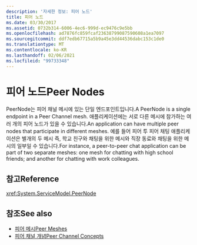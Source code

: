```yaml
---
description: '자세한 정보: 피어 노드'
title: 피어 노드
ms.date: 03/30/2017
ms.assetid: 0732b314-6006-4ec6-999d-ec9476c9e5bb
ms.openlocfilehash: ad7876fc859fcaf23638799087590608a1ea7097
ms.sourcegitcommit: ddf7edb67715a5b9a45e3dd44536dabc153c1de0
ms.translationtype: MT
ms.contentlocale: ko-KR
ms.lasthandoff: 02/06/2021
ms.locfileid: "99733348"
---
```

# <a name="peer-nodes"></a><span data-ttu-id="800f5-103">피어 노드</span><span class="sxs-lookup"><span data-stu-id="800f5-103">Peer Nodes</span></span>

<span data-ttu-id="800f5-104">PeerNode는 피어 채널 메시에 있는 단일 엔드포인트입니다.</span><span class="sxs-lookup"><span data-stu-id="800f5-104">A PeerNode is a single endpoint in a Peer Channel mesh.</span></span> <span data-ttu-id="800f5-105">애플리케이션에는 서로 다른 메시에 참가하는 여러 개의 피어 노드가 있을 수 있습니다.</span><span class="sxs-lookup"><span data-stu-id="800f5-105">An application can have multiple peer nodes that participate in different meshes.</span></span> <span data-ttu-id="800f5-106">예를 들어 피어 투 피어 채팅 애플리케이션은 별개의 두 메시 즉, 학교 친구와 채팅을 위한 메시와 직장 동료와 채팅을 위한 메시의 일부일 수 있습니다.</span><span class="sxs-lookup"><span data-stu-id="800f5-106">For instance, a peer-to-peer chat application can be part of two separate meshes: one mesh for chatting with high school friends; and another for chatting with work colleagues.</span></span>  
  
## <a name="reference"></a><span data-ttu-id="800f5-107">참고</span><span class="sxs-lookup"><span data-stu-id="800f5-107">Reference</span></span>  

 <xref:System.ServiceModel.PeerNode>  
  
## <a name="see-also"></a><span data-ttu-id="800f5-108">참조</span><span class="sxs-lookup"><span data-stu-id="800f5-108">See also</span></span>

- [<span data-ttu-id="800f5-109">피어 메시</span><span class="sxs-lookup"><span data-stu-id="800f5-109">Peer Meshes</span></span>](peer-meshes.md)
- [<span data-ttu-id="800f5-110">피어 채널 개념</span><span class="sxs-lookup"><span data-stu-id="800f5-110">Peer Channel Concepts</span></span>](peer-channel-concepts.md)
